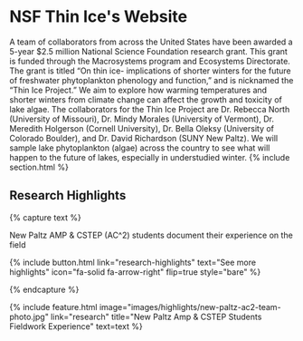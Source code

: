 ---
---

# NSF Thin Ice's Website

A team of collaborators from across the United States have been awarded a 5-year $2.5 million National Science Foundation research grant. This grant is funded through the Macrosystems program and Ecosystems Directorate. The grant is titled “On thin ice- implications of shorter winters for the future of freshwater phytoplankton phenology and function,” and is nicknamed the “Thin Ice Project.” We aim to explore how warming temperatures and shorter winters from climate change can affect the growth and toxicity of lake algae. The collaborators for the Thin Ice Project are Dr. Rebecca  North (University of Missouri), Dr. Mindy Morales (University of Vermont), Dr. Meredith Holgerson (Cornell University), Dr. Bella Oleksy (University of Colorado Boulder), and Dr. David Richardson (SUNY New Paltz). We will sample lake phytoplankton (algae) across the country to see what will happen to the future of lakes, especially in understudied winter.
{% include section.html %}

## Research Highlights

{% capture text %}

New Paltz AMP & CSTEP (AC^2) students document their experience on the field

{%
  include button.html
  link="research-highlights"
  text="See more highlights"
  icon="fa-solid fa-arrow-right"
  flip=true
  style="bare"
%}

{% endcapture %}

{%
  include feature.html
  image="images/highlights/new-paltz-ac2-team-photo.jpg"
  link="research"
  title="New Paltz Amp & CSTEP Students Fieldwork Experience"
  text=text
%}

<!-- {% capture text %}

Lorem ipsum dolor sit amet, consectetur adipiscing elit, sed do eiusmod tempor incididunt ut labore et dolore magna aliqua.

{%
  include button.html
  link="projects"
  text="Browse our projects"
  icon="fa-solid fa-arrow-right"
  flip=true
  style="bare"
%}

{% endcapture %}

{%
  include feature.html
  image="images/photo.jpg"
  link="projects"
  title="Our Projects"
  flip=true
  style="bare"
  text=text
%}

{% capture text %}

Lorem ipsum dolor sit amet, consectetur adipiscing elit, sed do eiusmod tempor incididunt ut labore et dolore magna aliqua.

{%
  include button.html
  link="team"
  text="Meet our team"
  icon="fa-solid fa-arrow-right"
  flip=true
  style="bare"
%}

{% endcapture %}

{%
  include feature.html
  image="images/photo.jpg"
  link="team"
  title="Our Team"
  text=text
%} -->
